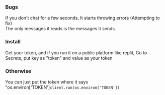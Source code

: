 ### Bugs
If you don't chat for a few seconds, It starts throwing errors (Attempting to fix) <br>
The only messages it reads is the messages it sends.
### Install
Get your token, and if you run it on a public platform like replit, Go to Secrets, put key as "token" and value as your token
### Otherwise
You can just put the token where it says "os.environ['TOKEN']```client.run(os.environ['TOKEN'])```
